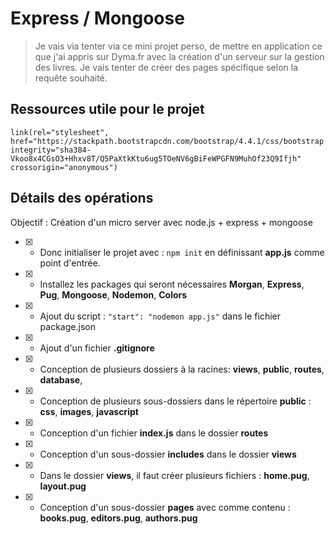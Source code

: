 # Express / Mongoose

> Je vais via tenter via ce mini projet perso, de mettre en application ce que j'ai appris sur Dyma.fr avec la création d'un serveur sur la gestion des livres.
> Je vais tenter de créer des pages spécifique selon la requête souhaité.

## Ressources utile pour le projet

```pug
link(rel="stylesheet", href="https://stackpath.bootstrapcdn.com/bootstrap/4.4.1/css/bootstrap.min.css" integrity="sha384-Vkoo8x4CGsO3+Hhxv8T/Q5PaXtkKtu6ug5TOeNV6gBiFeWPGFN9MuhOf23Q9Ifjh" crossorigin="anonymous")
```

## Détails des opérations

Objectif : Création d'un micro server avec node.js + express + mongoose

- [X] - Donc initialiser le projet avec : `npm init` en définissant **app.js** comme point d'entrée.
- [X] - Installez les packages qui seront nécessaires **Morgan**, **Express**, **Pug**, **Mongoose**, **Nodemon**, **Colors**
- [X] - Ajout du script : `"start": "nodemon app.js"` dans le fichier package.json
- [X] - Ajout d'un fichier **.gitignore**
- [X] - Conception de plusieurs dossiers à la racines: **views**, **public**, **routes**, **database**, 
- [x] - Conception de plusieurs sous-dossiers dans le répertoire **public** : **css**, **images**, **javascript**
- [x] - Conception d'un fichier **index.js** dans le dossier **routes**
- [x] - Conception d'un sous-dossier **includes** dans le dossier **views**
- [x] - Dans le dossier **views**, il faut créer plusieurs fichiers : **home.pug**, **layout.pug**
- [x] - Conception d'un sous-dossier **pages** avec comme contenu : **books.pug**, **editors.pug**, **authors.pug**

